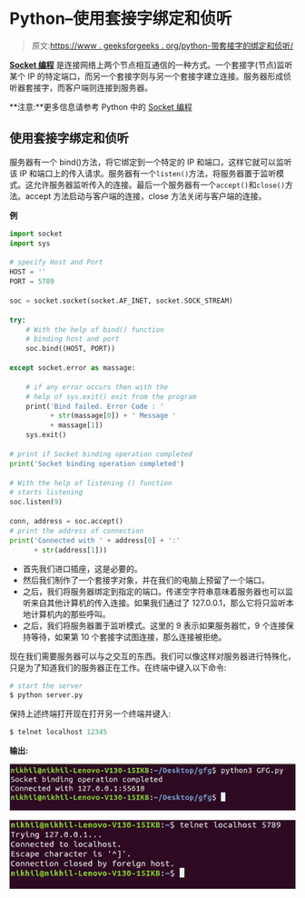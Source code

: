 # Python–使用套接字绑定和侦听

> 原文:[https://www . geeksforgeeks . org/python-带套接字的绑定和侦听/](https://www.geeksforgeeks.org/python-binding-and-listening-with-sockets/)

**[Socket 编程](https://www.geeksforgeeks.org/socket-programming-python/)** 是连接网络上两个节点相互通信的一种方式。一个套接字(节点)监听某个 IP 的特定端口，而另一个套接字则与另一个套接字建立连接。服务器形成侦听器套接字，而客户端则连接到服务器。

**注意:**更多信息请参考 Python 中的 [Socket 编程](https://www.geeksforgeeks.org/socket-programming-python/)

## 使用套接字绑定和侦听

服务器有一个 bind()方法，将它绑定到一个特定的 IP 和端口，这样它就可以监听该 IP 和端口上的传入请求。服务器有一个`listen()`方法，将服务器置于监听模式。这允许服务器监听传入的连接。最后一个服务器有一个`accept()`和`close()`方法。accept 方法启动与客户端的连接，close 方法关闭与客户端的连接。

**例**

```py
import socket
import sys

# specify Host and Port 
HOST = '' 
PORT = 5789

soc = socket.socket(socket.AF_INET, socket.SOCK_STREAM)

try:
    # With the help of bind() function 
    # binding host and port
    soc.bind((HOST, PORT))

except socket.error as massage:

    # if any error occurs then with the 
    # help of sys.exit() exit from the program
    print('Bind failed. Error Code : ' 
          + str(massage[0]) + ' Message ' 
          + massage[1])
    sys.exit()

# print if Socket binding operation completed    
print('Socket binding operation completed')

# With the help of listening () function
# starts listening
soc.listen(9)

conn, address = soc.accept()
# print the address of connection
print('Connected with ' + address[0] + ':' 
      + str(address[1]))
```

*   首先我们进口插座，这是必要的。
*   然后我们制作了一个套接字对象，并在我们的电脑上预留了一个端口。
*   之后，我们将服务器绑定到指定的端口。传递空字符串意味着服务器也可以监听来自其他计算机的传入连接。如果我们通过了 127.0.0.1，那么它将只监听本地计算机内的那些呼叫。
*   之后，我们将服务器置于监听模式。这里的 9 表示如果服务器忙，9 个连接保持等待，如果第 10 个套接字试图连接，那么连接被拒绝。

现在我们需要服务器可以与之交互的东西。我们可以像这样对服务器进行特殊化，只是为了知道我们的服务器正在工作。在终端中键入以下命令:

```py
# start the server
$ python server.py
```

保持上述终端打开现在打开另一个终端并键入:

```py
$ telnet localhost 12345
```

**输出:**

![python-socket-bind-and-listen-2](img/4d155ca0589dba049860f2875ca34fdd.png)

![python-socket-bind-and-listen-2](img/e6287de8f46d63107568668c35cf07b9.png)